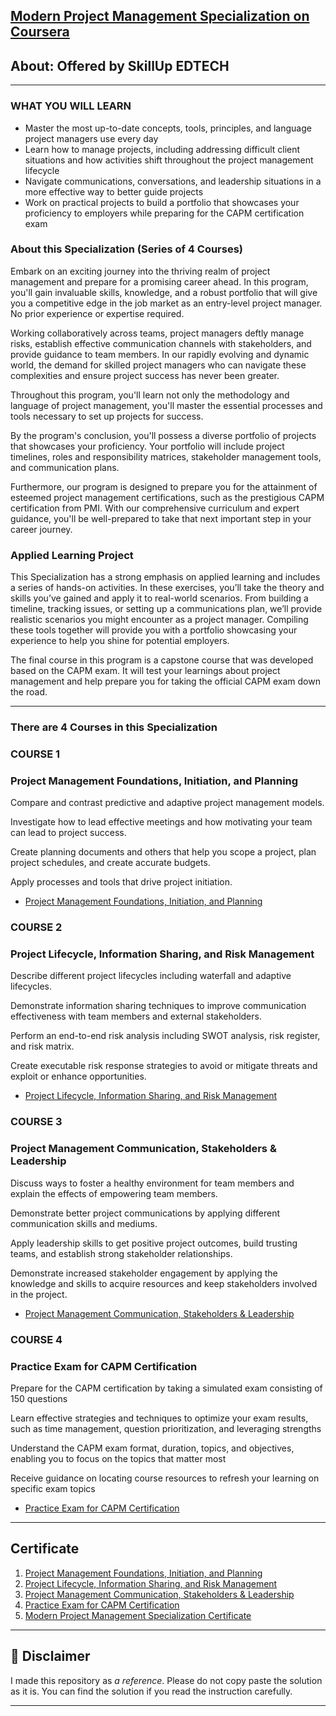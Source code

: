 ## [Modern Project Management Specialization on Coursera](https://www.coursera.org/specializations/skillup-edtech-modern-project-management?myLearningTab=IN_PROGRESS)


## About: Offered by SkillUp EDTECH

-------------------------------------------------------------------------------------------

### WHAT YOU WILL LEARN

- Master the most up-to-date concepts, tools, principles, and language project managers use every day
- Learn how to manage projects, including addressing difficult client situations and how activities shift throughout the project management lifecycle
- Navigate communications, conversations, and leadership situations in a more effective way to better guide projects
- Work on practical projects to build a portfolio that showcases your proficiency to employers while preparing for the CAPM certification exam


### About this Specialization (Series of 4 Courses)

Embark on an exciting journey into the thriving realm of project management and prepare for a promising career ahead. In this program, you'll gain invaluable skills, knowledge, and a robust portfolio that will give you a competitive edge in the job market as an entry-level project manager. No prior experience or expertise required.

Working collaboratively across teams, project managers deftly manage risks, establish effective communication channels with stakeholders, and provide guidance to team members. In our rapidly evolving and dynamic world, the demand for skilled project managers who can navigate these complexities and ensure project success has never been greater.

Throughout this program, you'll learn not only the methodology and language of project management, you'll master the essential processes and tools necessary to set up projects for success.

By the program's conclusion, you'll possess a diverse portfolio of projects that showcases your proficiency. Your portfolio will include project timelines, roles and responsibility matrices, stakeholder management tools, and communication plans. 

Furthermore, our program is designed to prepare you for the attainment of esteemed project management certifications, such as the prestigious CAPM certification from PMI. With our comprehensive curriculum and expert guidance, you'll be well-prepared to take that next important step in your career journey.

### Applied Learning Project

This Specialization has a strong emphasis on applied learning and includes a series of hands-on activities. In these exercises, you’ll take the theory and skills you’ve gained and apply it to real-world scenarios. From building a timeline, tracking issues, or setting up a communications plan, we’ll provide realistic scenarios you might encounter as a project manager. Compiling these tools together will provide you with a portfolio showcasing your experience to help you shine for potential employers.

The final course in this program is a capstone course that was developed based on the CAPM exam. It will test your learnings about project management and help prepare you for taking the official CAPM exam down the road.

----------------------------------------------------------------------------------------------------------

### There are 4 Courses in this Specialization

### COURSE 1
### Project Management Foundations, Initiation, and Planning

Compare and contrast predictive and adaptive project management models.

Investigate how to lead effective meetings and how motivating your team can lead to project success.

Create planning documents and others that help you scope a project, plan project schedules, and create accurate budgets.

Apply processes and tools that drive project initiation.  

* [Project Management Foundations, Initiation, and Planning](https://github.com/ansariparvej/SkillUp_EdTech_Modern_Project_Management_Specialization_Coursera/tree/main/Course_1:%20Project%20Management%20Foundations%2C%20Initiation%2C%20and%20Planning)

### COURSE 2
### Project Lifecycle, Information Sharing, and Risk Management

Describe different project lifecycles including waterfall and adaptive lifecycles.

Demonstrate information sharing techniques to improve communication effectiveness with team members and external stakeholders.

Perform an end-to-end risk analysis including SWOT analysis, risk register, and risk matrix.  

Create executable risk response strategies to avoid or mitigate threats and exploit or enhance opportunities.

* [Project Lifecycle, Information Sharing, and Risk Management](https://github.com/ansariparvej/SkillUp_EdTech_Modern_Project_Management_Specialization_Coursera/tree/main/Course_2:%20Project%20Lifecycle%2C%20Information%20Sharing%2C%20and%20Risk%20Management)

### COURSE 3
### Project Management Communication, Stakeholders & Leadership

Discuss ways to foster a healthy environment for team members and explain the effects of empowering team members.

Demonstrate better project communications by applying different communication skills and mediums.

 Apply leadership skills to get positive project outcomes, build trusting teams, and establish strong stakeholder relationships.

Demonstrate increased stakeholder engagement by applying the knowledge and skills to acquire resources and keep stakeholders involved in the project.

* [Project Management Communication, Stakeholders & Leadership](https://github.com/ansariparvej/SkillUp_EdTech_Modern_Project_Management_Specialization_Coursera/tree/main/Course_3:%20Project%20Management%20Communication%2C%20Stakeholders%20%26%20Leadership)

### COURSE 4
### Practice Exam for CAPM Certification

Prepare for the CAPM certification by taking a simulated exam consisting of 150 questions

Learn effective strategies and techniques to optimize your exam results, such as time management, question prioritization, and leveraging strengths

Understand the CAPM exam format, duration, topics, and objectives, enabling you to focus on the topics that matter most

Receive guidance on locating course resources to refresh your learning on specific exam topics

* [Practice Exam for CAPM Certification](https://github.com/ansariparvej/SkillUp_EdTech_Modern_Project_Management_Specialization_Coursera/tree/main/Course_4:%20Practice%20Exam%20for%20CAPM%20Certification)

----------------------------------------------------------------------------------------------------------

## Certificate

1. [Project Management Foundations, Initiation, and Planning](https://www.coursera.org/account/accomplishments/certificate/4ZPPZMQ894UJ)
2. [Project Lifecycle, Information Sharing, and Risk Management](https://www.coursera.org/account/accomplishments/certificate/BG5CDHS838GH)
3. [Project Management Communication, Stakeholders & Leadership](https://www.coursera.org/account/accomplishments/certificate/N3TZMZ4K8XPS)
4. [Practice Exam for CAPM Certification](https://www.coursera.org/account/accomplishments/certificate/GR82LSF4DHYT)
5. [Modern Project Management Specialization Certificate](https://www.coursera.org/account/accomplishments/specialization/certificate/7BX72226SWUN)

----------------------------------------------------------------------------------------------------------

## 📝 Disclaimer 
I made this repository as *a reference*. Please do not copy paste the solution as it is. You can find the solution if you read the instruction carefully. 
 
----------------------------------------------------------------------------------------------------------
